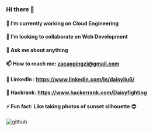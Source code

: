 ###  Hi there 👋
####  🔭  I’m currently working on Cloud Engineering
####  👯  I’m looking to collaborate on Web Development
####  💬  Ask me about anything
####  📫  How to reach me: zacaopingzi@gmail.com
####  🍷   LinkedIn : https://www.linkedin.com/in/daisyliu6/
####  🔭  Hackrank: https://www.hackerrank.com/Daisyfighting
####  ⚡  Fun fact: Like taking photos of sunset silhouette 😊
![github](https://user-images.githubusercontent.com/41984640/175775853-811687cf-cab7-4348-8690-232c06ebae10.jpg)


